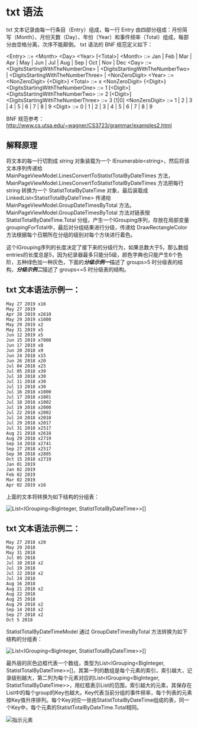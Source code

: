 # txt 语法
txt 文本记录由每一行条目（Entry）组成，每一行 Entry 由四部分组成：月份简写（Month）、月份天数（Day）、年份（Year）和事件频率（Total）组成，每部分由空格分离，次序不能颠倒。
txt 语法的 BNF 规范定义如下：

&lt;Entry&gt; ::= &lt;Month&gt; &lt;Day&gt; &lt;Year&gt; [&lt;Total&gt;]
&lt;Month&gt; ::= Jan | Feb | Mar | Apr | May | Jun | Jul | Aug | Sep | Oct | Nov | Dec 
&lt;Day&gt; ::= &lt;DigitsStartingWithTheNumberOne&gt; | &lt;DigitsStartingWithTheNumberTwo&gt; | &lt;DigitsStartingWithTheNumberThree&gt; | &lt;NonZeroDigit&gt;
&lt;Year&gt; ::= &lt;NonZeroDigit&gt; {&lt;Digit&gt;}
&lt;Total&gt; ::= x &lt;NonZeroDigit&gt; {&lt;Digit&gt;}
&lt;DigitsStartingWithTheNumberOne&gt; ::= 1 [&lt;Digit&gt;]
&lt;DigitsStartingWithTheNumberTwo&gt; ::= 2 [&lt;Digit&gt;]
&lt;DigitsStartingWithTheNumberThree&gt; ::= 3 [1|0]
&lt;NonZeroDigit&gt; ::= 1 | 2 | 3 | 4 | 5 | 6 | 7 | 8 | 9
&lt;Digit&gt; ::= 0 | 1 | 2 | 3 | 4 | 5 | 6 | 7 | 8 | 9

BNF 规范参考： http://www.cs.utsa.edu/~wagner/CS3723/grammar/examples2.html

## 解释原理

将文本的每一行切割成 string 对象装载为一个 IEnumerable&lt;string&gt;，然后将该文本序列传递给 MainPageViewModel.LinesConvertToStatistTotalByDateTimes 方法，MainPageViewModel.LinesConvertToStatistTotalByDateTimes 方法把每行 string 转换为一个 StatistTotalByDateTime 对象，最后装载成 LinkedList&lt;StatistTotalByDateTime&gt; 传递给 MainPageViewModel.GroupDateTimesByTotal 方法。MainPageViewModel.GroupDateTimesByTotal 方法对链表按 StatistTotalByDateTime.Total 分组，产生一个IGrouping序列，存放在局部变量groupingForTotal中，最后对分组结果进行分级，传递给 DrawRectangleColor 方法根据每个日期所在分组的级别对每个方块进行着色。
  
这个IGrouping序列的长度决定了接下来的分级行为，如果总数大于5，那么数组entries的长度总是5，因为纪录器最多只能分5级，颜色字典也只能产生6个色阶，五种绿色加一种灰色，下面的***分级示例一***描述了 groups&gt;5 时分级表的结构，***分级示例二***描述了 groups&lt;=5 时分级表的结构。
  
## txt 文本语法示例一：

```
May 27 2019 x16
May 27 2019
Apr 28 2019 x2610
May 29 2019 x1000
May 29 2019 x2
May 31 2019 x5
Jun 12 2019 x5
Jun 15 2019 x7000
Jun 17 2019 x8
Jun 20 2018 x9
Jun 24 2018 x15
Jun 26 2018 x20
Jul 04 2018 x25
Jul 05 2018 x30
Jul 10 2018 x30
Jul 11 2018 x30
Jul 13 2018 x30
Jul 16 2018 x1000
Jul 17 2018 x1001
Jul 18 2018 x1002
Jul 19 2018 x2000
Jul 22 2018 x2002
Jul 24 2018 x2010
Jul 29 2018 x2017
Jul 31 2018 x2517
Aug 21 2018 x2618
Aug 29 2018 x2719
Sep 14 2018 x2741
Sep 27 2018 x2517
Sep 30 2018 x2805
Oct 15 2018 x2719
Jan 01 2019
Jan 02 2019
Feb 02 2019
Mar 02 2019
Apr 02 2019 x16
```

上面的文本将转换为如下结构的分组表：

![List&lt;IGrouping&lt;BigInteger, StatistTotalByDateTime&gt;&gt;[]](https://github.com/LiangJianyi/liangjianyi.github.io/raw/master/image/%E5%88%86%E7%BA%A7%E8%A1%A8%E7%BB%93%E6%9E%84.jpg)


## txt 文本语法示例二：

```
May 27 2018 x20
May 29 2018
May 31 2018
Jul 05 2018
Jul 10 2018 x2
Jul 19 2018
Jul 22 2018 x2
Jul 24 2018
Aug 16 2018
Aug 21 2018 x2
Aug 22 2018
Aug 25 2018
Aug 29 2018 x2
Sep 14 2018 x2
Sep 27 2018 x2
Oct 5 2018
```

StatistTotalByDateTimeModel 通过 GroupDateTimesByTotal 方法转换为如下结构的分组表：

![List&lt;IGrouping&lt;BigInteger, StatistTotalByDateTime&gt;&gt;[]](https://github.com/LiangJianyi/liangjianyi.github.io/raw/master/image/%E5%88%86%E7%BA%A7%E8%A1%A8%E7%BB%93%E6%9E%842.jpg)


最外层的灰色边框代表一个数组，类型为List&lt;IGrouping&lt;BigInteger, StatistTotalByDateTime&gt;&gt;[]，其第一列的数组是每个元素的索引，索引越大，记录级别越大，第二列为每个元素对应的List&lt;IGrouping&lt;BigInteger, StatistTotalByDateTime&gt;&gt;，用红框表示List的范围，索引越大的元素，其保存在List中的每个group的Key也越大。Key代表当前分组的事件频率，每个列表的元素按Key值升序排列。每个Key对应一张由StatistTotalByDateTime组成的表，同一个Key中，每个元素的StatistTotalByDateTime.Total相同。

![指示元素](https://github.com/LiangJianyi/liangjianyi.github.io/raw/master/image/%E6%8C%87%E7%A4%BA%E5%85%83%E7%B4%A0.jpg)